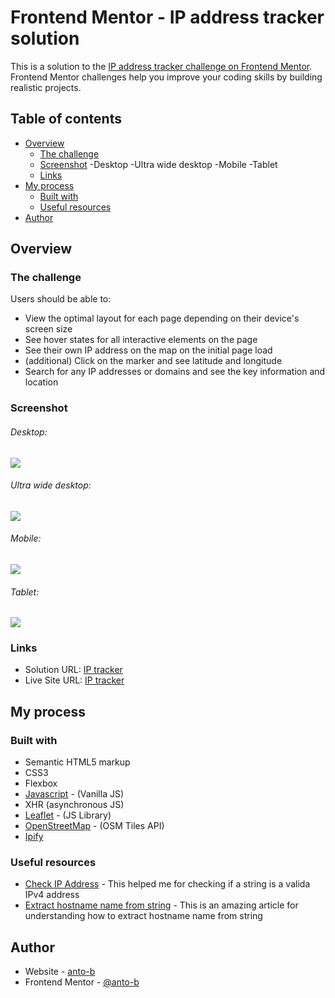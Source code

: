 # Frontend Mentor - IP address tracker solution

This is a solution to the [IP address tracker challenge on Frontend Mentor](https://www.frontendmentor.io/challenges/ip-address-tracker-I8-0yYAH0). Frontend Mentor challenges help you improve your coding skills by building realistic projects. 

## Table of contents

- [Overview](#overview)
  - [The challenge](#the-challenge)
  - [Screenshot](#screenshot)
    -Desktop
    -Ultra wide desktop
    -Mobile
    -Tablet
  - [Links](#links)
- [My process](#my-process)
  - [Built with](#built-with)
  - [Useful resources](#useful-resources)
- [Author](#author)


## Overview

### The challenge

Users should be able to:

- View the optimal layout for each page depending on their device's screen size
- See hover states for all interactive elements on the page
- See their own IP address on the map on the initial page load
- (additional) Click on the marker and see latitude and longitude
- Search for any IP addresses or domains and see the key information and location

### Screenshot
###### Desktop:
![](./screenshots/desktop.png)     

###### Ultra wide desktop:  
![](./screenshots/ultra-wide-desktop.png)    

###### Mobile:
![](./screenshots/mobile.png)    

###### Tablet:
![](./screenshots/tablet.png)

### Links

- Solution URL: [IP tracker](https://github.com/anto-b/fm-public-projects/tree/main/ip-address-tracker-master)
- Live Site URL: [IP tracker](https://anto-b.github.io/fm-public-projects/ip-address-tracker-master/)

## My process

### Built with

- Semantic HTML5 markup
- CSS3
- Flexbox
- [Javascript](https://www.javascript.com/) - (Vanilla JS)
- XHR (asynchronous JS)
- [Leaflet](https://leafletjs.com/) - (JS Library)
- [OpenStreetMap](https://wiki.openstreetmap.org/wiki/API) - (OSM Tiles API)
- [Ipify](https://www.ipify.org/)

### Useful resources

- [Check IP Address](https://melvingeorge.me/blog/check-if-string-is-valid-ip-address-javascript) - This helped me for checking if a string is a valida IPv4 address
- [Extract hostname name from string](https://stackoverflow.com/questions/8498592/extract-hostname-name-from-string) - This is an amazing article for understanding how to extract hostname name from string

## Author

- Website - [anto-b](https://github.com/anto-b)
- Frontend Mentor - [@anto-b](https://www.frontendmentor.io/profile/anto-b)
